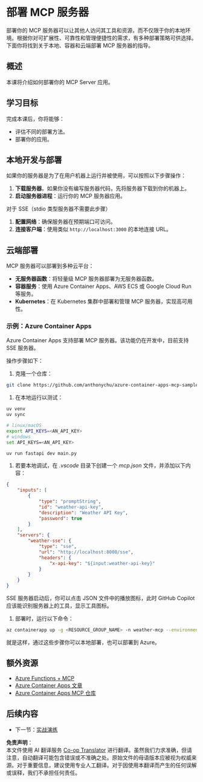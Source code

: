 <!--
CO_OP_TRANSLATOR_METADATA:
{
  "original_hash": "1d9dc83260576b76f272d330ed93c51f",
  "translation_date": "2025-07-04T15:55:33+00:00",
  "source_file": "03-GettingStarted/09-deployment/README.md",
  "language_code": "zh"
}
-->
# 部署 MCP 服务器

部署你的 MCP 服务器可以让其他人访问其工具和资源，而不仅限于你的本地环境。根据你对可扩展性、可靠性和管理便捷性的需求，有多种部署策略可供选择。下面你将找到关于本地、容器和云端部署 MCP 服务器的指导。

## 概述

本课将介绍如何部署你的 MCP Server 应用。

## 学习目标

完成本课后，你将能够：

- 评估不同的部署方法。
- 部署你的应用。

## 本地开发与部署

如果你的服务器是为了在用户机器上运行并被使用，可以按照以下步骤操作：

1. **下载服务器**。如果你没有编写服务器代码，先将服务器下载到你的机器上。  
1. **启动服务器进程**：运行你的 MCP 服务器应用。

对于 SSE（stdio 类型服务器不需要此步骤）

1. **配置网络**：确保服务器在预期端口可访问。  
1. **连接客户端**：使用类似 `http://localhost:3000` 的本地连接 URL。

## 云端部署

MCP 服务器可以部署到多种云平台：

- **无服务器函数**：将轻量级 MCP 服务器部署为无服务器函数。  
- **容器服务**：使用 Azure Container Apps、AWS ECS 或 Google Cloud Run 等服务。  
- **Kubernetes**：在 Kubernetes 集群中部署和管理 MCP 服务器，实现高可用性。

### 示例：Azure Container Apps

Azure Container Apps 支持部署 MCP 服务器。该功能仍在开发中，目前支持 SSE 服务器。

操作步骤如下：

1. 克隆一个仓库：

  ```sh
  git clone https://github.com/anthonychu/azure-container-apps-mcp-sample.git
  ```

1. 在本地运行以测试：

  ```sh
  uv venv
  uv sync

  # linux/macOS
  export API_KEYS=<AN_API_KEY>
  # windows
  set API_KEYS=<AN_API_KEY>

  uv run fastapi dev main.py
  ```

1. 若要本地调试，在 *.vscode* 目录下创建一个 *mcp.json* 文件，并添加以下内容：

  ```json
  {
      "inputs": [
          {
              "type": "promptString",
              "id": "weather-api-key",
              "description": "Weather API Key",
              "password": true
          }
      ],
      "servers": {
          "weather-sse": {
              "type": "sse",
              "url": "http://localhost:8000/sse",
              "headers": {
                  "x-api-key": "${input:weather-api-key}"
              }
          }
      }
  }
  ```

  SSE 服务器启动后，你可以点击 JSON 文件中的播放图标，此时 GitHub Copilot 应该能识别服务器上的工具，显示工具图标。

1. 部署时，运行以下命令：

  ```sh
  az containerapp up -g <RESOURCE_GROUP_NAME> -n weather-mcp --environment mcp -l westus --env-vars API_KEYS=<AN_API_KEY> --source .
  ```

就是这样，通过这些步骤你可以本地部署，也可以部署到 Azure。

## 额外资源

- [Azure Functions + MCP](https://learn.microsoft.com/en-us/samples/azure-samples/remote-mcp-functions-dotnet/remote-mcp-functions-dotnet/)
- [Azure Container Apps 文章](https://techcommunity.microsoft.com/blog/appsonazureblog/host-remote-mcp-servers-in-azure-container-apps/4403550)
- [Azure Container Apps MCP 仓库](https://github.com/anthonychu/azure-container-apps-mcp-sample)

## 后续内容

- 下一节：[实战演练](../../04-PracticalImplementation/README.md)

**免责声明**：  
本文件使用 AI 翻译服务 [Co-op Translator](https://github.com/Azure/co-op-translator) 进行翻译。虽然我们力求准确，但请注意，自动翻译可能包含错误或不准确之处。原始文件的母语版本应被视为权威来源。对于重要信息，建议使用专业人工翻译。对于因使用本翻译而产生的任何误解或误释，我们不承担任何责任。